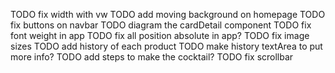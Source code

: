 TODO fix width with vw
TODO add moving background on homepage
TODO fix buttons on navbar
TODO diagram the cardDetail component
TODO fix font weight in app
TODO fix all position absolute in app?
TODO fix image sizes
TODO add history of each product
TODO make history textArea to put more info?
TODO add steps to make the cocktail?
TODO fix scrollbar
